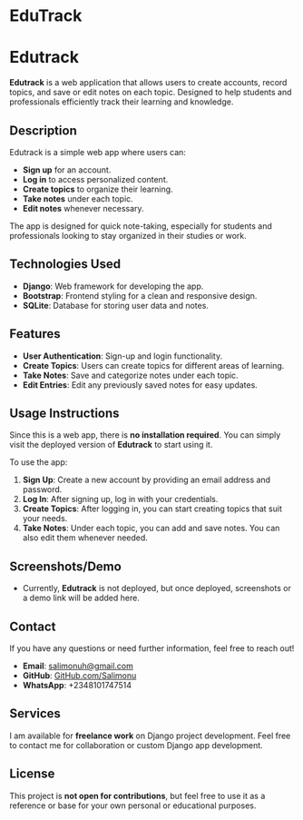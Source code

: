 # EduTrack

# **Edutrack**

**Edutrack** is a web application that allows users to create accounts, record topics, and save or edit notes on each topic. Designed to help students and professionals efficiently track their learning and knowledge.

## **Description**

Edutrack is a simple web app where users can:

* **Sign up** for an account.
* **Log in** to access personalized content.
* **Create topics** to organize their learning.
* **Take notes** under each topic.
* **Edit notes** whenever necessary.

The app is designed for quick note-taking, especially for students and professionals looking to stay organized in their studies or work.

## **Technologies Used**

* **Django**: Web framework for developing the app.
* **Bootstrap**: Frontend styling for a clean and responsive design.
* **SQLite**: Database for storing user data and notes.

## **Features**

* **User Authentication**: Sign-up and login functionality.
* **Create Topics**: Users can create topics for different areas of learning.
* **Take Notes**: Save and categorize notes under each topic.
* **Edit Entries**: Edit any previously saved notes for easy updates.


## **Usage Instructions**

Since this is a web app, there is **no installation required**. You can simply visit the deployed version of **Edutrack** to start using it.

To use the app:

1. **Sign Up**: Create a new account by providing an email address and password.
2. **Log In**: After signing up, log in with your credentials.
3. **Create Topics**: After logging in, you can start creating topics that suit your needs.
4. **Take Notes**: Under each topic, you can add and save notes. You can also edit them whenever needed.


## **Screenshots/Demo**

* Currently, **Edutrack** is not deployed, but once deployed, screenshots or a demo link will be added here.


## **Contact**

If you have any questions or need further information, feel free to reach out!

* **Email**: [salimonuh@gmail.com](mailto:salimonuh@gmail.com)
* **GitHub**: [GitHub.com/Salimonu](https://github.com/Salimonu)
* **WhatsApp**: +2348101747514


## **Services**

I am available for **freelance work** on Django project development. Feel free to contact me for collaboration or custom Django app development.


## **License**

This project is **not open for contributions**, but feel free to use it as a reference or base for your own personal or educational purposes.

